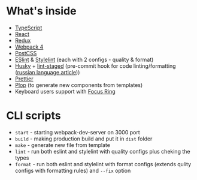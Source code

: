# What's inside

- [TypeScript](https://www.typescriptlang.org/)
- [React](https://reactjs.org/)
- [Redux](https://redux.js.org/)
- [Webpack 4](https://webpack.js.org/)
- [PostCSS](https://postcss.org/)
- [ESlint](https://eslint.org/) & [Stylelint](https://stylelint.io/) (each with 2 configs - quality & format)
- [Husky](https://github.com/typicode/husky) + [lint-staged](https://github.com/okonet/lint-staged) (pre-commit hook for code linting/formatting ([russian language article](http://blog.csssr.ru/2018/12/05/lint-your-css)))
- [Prettier](https://prettier.io/)
- [Plop](https://plopjs.com/) (to generate new components from templates)
- Keyboard users support with [Focus Ring](https://www.youtube.com/watch?v=ilj2P5-5CjI)

# CLI scripts

- `start` - starting webpack-dev-server on 3000 port
- `build` - making production build and put it in `dist` folder
- `make` - generate new file from template
- `lint` - run both eslint and stylelint with quality configs plus cheking the types
- `format` - run both eslint and stylelint with format configs (extends qulity configs with formatting rules) and `--fix` option

